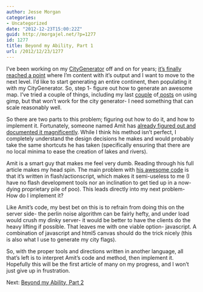 ```yaml
---
author: Jesse Morgan
categories:
- Uncategorized
date: "2012-12-23T15:00:22Z"
guid: http://morgajel.net/?p=1277
id: 1277
title: Beyond my Ability, Part 1
url: /2012/12/23/1277
---
```


I’ve been working on my [CityGenerator](http://morgajel.net/cgi-bin/citygenerator) off and on for years; [it’s finally reached a point](https://github.com/morgajel/CityGenerator) where I’m content with it’s output and I want to move to the next level. I’d like to start generating an entire continent, then populating it with my CityGenerator. So, step 1- figure out how to generate an awesome map. I’ve tried a couple of things, including my last [couple](http://morgajel.net/2012/12/14/1241) of[ posts](http://morgajel.net/2012/12/15/1249) on using gimp, but that won’t work for the city generator- I need something that can scale reasonably well.

So there are two parts to this problem; figuring out how to do it, and how to implement it. Fortunately, someone named Amit has [already figured out and documented it magnificently](http://www-cs-students.stanford.edu/~amitp/game-programming/polygon-map-generation/). While I think his method isn’t perfect, I completely understand the design decisions he makes and would probably take the same shortcuts he has taken (specifically ensuring that there are no local minima to ease the creation of lakes and rivers).

Amit is a smart guy that makes me feel very dumb. Reading through his full article makes my head spin. The main problem with [his awesome code](https://github.com/amitp/mapgen2) is that it’s written in flash/actionscript, which makes it semi-useless to me (I have no flash development tools nor an inclination to get tied up in a now-dying proprietary pile of poo). This leads directly into my next problem- How do I implement it?

Like Amit’s code, my best bet on this is to refrain from doing this on the server side- the perlin noise algorithm can be fairly hefty, and under load would crush my dinky server- it would be better to have the clients do the heavy lifting if possible. That leaves me with one viable option- javascript. A combination of javascript and html5 canvas should do the trick nicely (this is also what I use to generate my city flags).

So, with the proper tools and directions written in another language, all that’s left is to interpret Amit’s code and method, then implement it. Hopefully this will be the first article of many on my progress, and I won’t just give up in frustration.

Next: [Beyond my Ability, Part 2](http://morgajel.net/2012/12/23/1282)